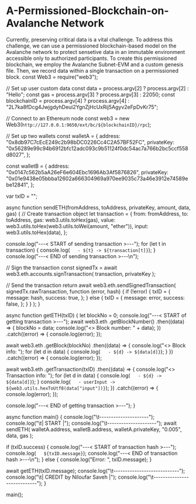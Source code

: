 # A-Permissioned-Blockchain-on-Avalanche Network
Currently, preserving critical data is a vital challenge. To address this challenge, we can use a permissioned blockchain-based model on the Avalanche network to protect sensetive data in an immutable environment accessible only to authorized participants.
To create this permissioned blockchain, we employ the Avalanche Subnet-EVM and a custom genesis file. Then, we record data within a single transaction on a permissioned block.
const Web3 = require("web3");

// Set up user custom data
const data = process.argv[2] ? process.argv[2] : "Hello";
const gas = process.argv[3] ? process.argv[3] : 22050;
const blockchainID = process.argv[4]
  ? process.argv[4]
  : "2L7ka8fDcg4JwjgdyhDeui2YgnZjHcUxRij5Agyv2eFpDvKr75";

// Connect to an Ethereum node
const web3 = new Web3(`http://127.0.0.1:9650/ext/bc/${blockchainID}/rpc`);

// Set up two wallets
const walletA = {
  address: "0x8db97C7cEcE249c2b98bDC0226Cc4C2A57BF52FC",
  privateKey:
    "0x56289e99c94b6912bfc12adc093c9b51124f0dc54ac7a766b2bc5ccf558d8027",
};

const walletB = {
  address: "0x0147c562b5aA26eF6e604Ebc1696Ab3Af5876826",
  privateKey:
    "0x01e9438e05bbba12602a666304969a970ee9035c73a46e3912e74589ebe12841",
};

var txID = "";

async function sendETH(fromAddress, toAddress, privateKey, amount, data, gas) {
  // Create transaction object
  let transaction = {
    from: fromAddress,
    to: toAddress,
    gas: web3.utils.toHex(gas),
    value: web3.utils.toHex(web3.utils.toWei(amount, "ether")),
    input: web3.utils.toHex(data),
  };

  console.log("---< START of sending transaction >---");
  for (let t in transaction) {
    console.log(`   - ${t} -> ${transaction[t]}`);
  }
  console.log("---< END of sending transaction >---\n");

  // Sign the transaction
  const signedTx = await web3.eth.accounts.signTransaction(
    transaction,
    privateKey
  );

   // Send the transaction
  return await web3.eth.sendSignedTransaction(
    signedTx.rawTransaction,
    function (error, hash) {
      if (!error) {
        txID = {
          message: hash,
          success: true,
        };
      } else {
        txID = {
          message: error,
          success: false,
        };
      }
    }
  );
}

async function getETH(txID) {
  let blockNo = 0;
  console.log("---< START of getting transaction >---");
  await web3.eth
    .getBlockNumber()
    .then((data) => {
      blockNo = data;
      console.log("<> Block number: " + data);
    })
    .catch((error) => {
      console.log(error);
    });

  await web3.eth
    .getBlock(blockNo)
    .then((data) => {
      console.log("<> Block info: ");
      for (let d in data) {
        console.log(`   - ${d} -> ${data[d]}`);
      }
    })
    .catch((error) => {
      console.log(error);
    });

  await web3.eth
    .getTransaction(txID)
    .then((data) => {
      console.log("<> Transaction info: ");
      for (let d in data) {
        console.log(`   - ${d} -> ${data[d]}`);
      }
      console.log(`   - userInput -> ${web3.utils.hexToUtf8(data["input"])}`);
    })
    .catch((error) => {
      console.log(error);
    });

  console.log("---< END of getting transaction >---");
}

async function main() {
  console.log("\t---------------------");
  console.log("\t|       START       |");
  console.log("\t---------------------");
  await sendETH(
    walletA.address,
    walletB.address,
    walletA.privateKey,
    "0.005",
    data,
    gas
  );

  if (txID.success) {
    console.log("---< START of transaction hash >---");
    console.log(`   ${txID.message}`);
    console.log("---< END of transaction hash >---\n");
  } else {
    console.log("Error: ", txID.message);
  }

  await getETH(txID.message);
  console.log("\t----------------------------");
  console.log("\t| CREDIT by Niloufar Saveh |");
  console.log("\t----------------------------");
}

main();
